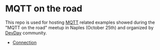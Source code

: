 # MQTT on the road

This repo is used for hosting [MQTT](http://mqtt.org/) related examples showed during the "MQTT on the road" meetup in Naples (October 25th) and organized by [DevDay](http://www.devday.it/) community.

* [Connection](01-connect.md)